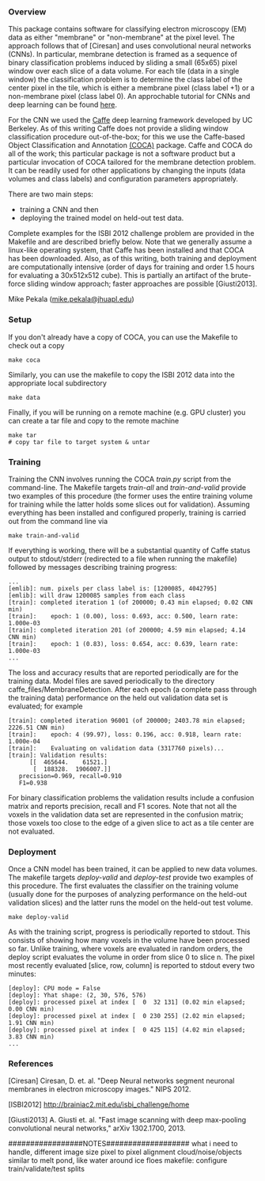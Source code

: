 ### Overview

This package contains software for classifying electron microscopy (EM) data as either "membrane" or "non-membrane" at the pixel level.  The approach follows that of [Ciresan] and uses convolutional neural networks (CNNs).
In particular, membrane detection is framed as a sequence of binary classification problems induced by sliding a small (65x65) pixel window over each slice of a data volume.
For each tile (data in a single window) the classification problem is to determine the class label of the center pixel in the tile, which is either a membrane pixel (class label +1) or a non-membrane pixel (class label 0).
An approchable tutorial for CNNs and deep learning can be found [here](http://deeplearning.net/tutorial/lenet.html).

For the CNN we used the [Caffe](http://caffe.berkeleyvision.org/) deep learning framework developed by UC Berkeley.  As of this writing Caffe does not provide a sliding window classification procedure out-of-the-box; for this we use the Caffe-based Object Classification and Annotation [(COCA)](https://github.com/iscoe/coca) package.  Caffe and COCA do all of the work; this particular package is not a software product but a particular invocation of COCA tailored for the membrane detection problem. It can be readily used for other applications by changing the inputs (data volumes and class labels) and configuration parameters appropriately.

There are two main steps:
- training a CNN and then
- deploying the trained model on held-out test data.

Complete examples for the ISBI 2012 challenge problem are provided in the Makefile and are described briefly below.  Note that we generally assume a linux-like operating system, that Caffe has been installed and that COCA has been downloaded.
Also, as of this writing, both training and deployment are computationally intensive (order of days for training and order 1.5 hours for evaluating a 30x512x512 cube).  This is partially an artifact of the brute-force sliding window approach; faster approaches are possible [Giusti2013].

Mike Pekala (mike.pekala@jhuapl.edu)


### Setup

If you don't already have a copy of COCA, you can use the Makefile to check out a copy

    make coca

Similarly, you can use the makefile to copy the ISBI 2012 data into the appropriate local subdirectory

    make data

Finally, if you will be running on a remote machine (e.g. GPU cluster) you can create a tar file and copy to the remote machine

    make tar
    # copy tar file to target system & untar


### Training
Training the CNN involves running the COCA *train.py* script from the command-line.  The Makefile targets *train-all* and *train-and-valid* provide two examples of this procedure (the former uses the entire training volume for training while the latter holds some slices out for validation).  Assuming everything has been installed and configured properly, training is carried out from the command line via

    make train-and-valid

If everything is working, there will be a substantial quantity of Caffe status output to stdout/stderr (redirected to a file when running the makefile) followed by messages describing training progress:

    ...
    [emlib]: num. pixels per class label is: [1200085, 4042795]
    [emlib]: will draw 1200085 samples from each class
    [train]: completed iteration 1 (of 200000; 0.43 min elapsed; 0.02 CNN min)
    [train]:    epoch: 1 (0.00), loss: 0.693, acc: 0.500, learn rate: 1.000e-03
    [train]: completed iteration 201 (of 200000; 4.59 min elapsed; 4.14 CNN min)
    [train]:    epoch: 1 (0.83), loss: 0.654, acc: 0.639, learn rate: 1.000e-03
    ...

The loss and accuracy results that are reported periodically are for the training data.  Model files are saved periodically to the directory caffe_files/MembraneDetection.  After each epoch (a complete pass through the training data) performance on the held out validation data set is evaluated; for example

    [train]: completed iteration 96001 (of 200000; 2403.78 min elapsed; 2226.51 CNN min)
    [train]:    epoch: 4 (99.97), loss: 0.196, acc: 0.918, learn rate: 1.000e-04
    [train]:    Evaluating on validation data (3317760 pixels)...
    [train]: Validation results:
          [[  465644.    61521.]
           [  188328.  1906007.]]
       precision=0.969, recall=0.910
       F1=0.938

For binary classification problems the validation results include a confusion matrix and reports precision, recall and F1 scores.  Note that not all the voxels in the validation data set are represented in the confusion matrix; those voxels too close to the edge of a given slice to act as a tile center are not evaluated.



### Deployment
Once a CNN model has been trained, it can be applied to new data volumes.  The makefile targets *deploy-valid* and *deploy-test* provide two examples of this procedure.  The first evaluates the classifier on the training volume (usually done for the purposes of analyzing performance on the held-out validation slices) and the latter runs the model on the held-out test volume.

    make deploy-valid

As with the training script, progress is periodically reported to stdout.  This consists of showing how many voxels in the volume have been processed so far.  Unlike training, where voxels are evaluated in random orders, the deploy script evaluates the volume in order from slice 0 to slice n.  The pixel most recently evaluated [slice, row, column] is reported to stdout every two minutes:

    [deploy]: CPU mode = False
    [deploy]: Yhat shape: (2, 30, 576, 576)
    [deploy]: processed pixel at index [  0  32 131] (0.02 min elapsed; 0.00 CNN min)
    [deploy]: processed pixel at index [  0 230 255] (2.02 min elapsed; 1.91 CNN min)
    [deploy]: processed pixel at index [  0 425 115] (4.02 min elapsed; 3.83 CNN min)
    ...



### References
[Ciresan] Ciresan, D. et. al. "Deep Neural networks segment neuronal membranes in electron microscopy images." NIPS 2012.

[ISBI2012] http://brainiac2.mit.edu/isbi_challenge/home

[Giusti2013] A. Giusti et. al. "Fast image scanning with deep max-pooling convolutional neural networks," arXiv 1302.1700, 2013.


#################NOTES###################
what i need to handle, different image size
pixel to pixel alignment
cloud/noise/objects similar to melt pond, like water around ice floes
makefile: configure train/validate/test splits

